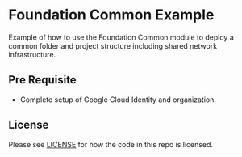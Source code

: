 # Foundation Common Example

Example of how to use the Foundation Common module to deploy a common folder and project structure including shared
network infrastructure.

## Pre Requisite
- Complete setup of Google Cloud Identity and organization

## License

Please see [LICENSE](https://github.com/neutrino-io/terraform-google-foundation/blob/master/LICENSE) for how the code in
this repo is licensed.